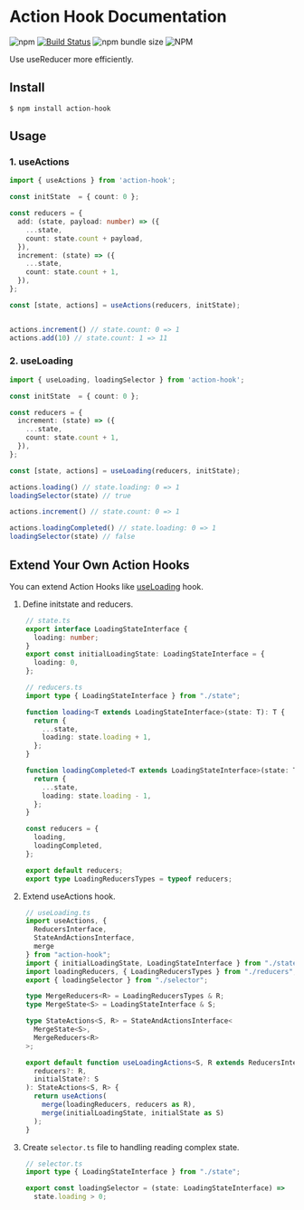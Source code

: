 # Action Hook Documentation

![npm](https://img.shields.io/npm/v/action-hook)
[![Build Status](https://img.shields.io/endpoint.svg?url=https%3A%2F%2Factions-badge.atrox.dev%2FSloth9527%2FactionHook%2Fbadge%3Fref%3Dmaster&style=flat)](https://actions-badge.atrox.dev/Sloth9527/actionHook/goto?ref=master)
![npm bundle size](https://img.shields.io/bundlephobia/min/action-hook)
![NPM](https://img.shields.io/npm/l/action-hook)

Use useReducer more efficiently.

## Install

```shell
$ npm install action-hook
```

## Usage

### 1. useActions

```typescript
import { useActions } from 'action-hook';

const initState  = { count: 0 };

const reducers = {
  add: (state, payload: number) => ({
    ...state,
    count: state.count + payload,
  }),
  increment: (state) => ({
    ...state,
    count: state.count + 1,
  }),
};

const [state, actions] = useActions(reducers, initState);


actions.increment() // state.count: 0 => 1
actions.add(10) // state.count: 1 => 11

```

### 2. useLoading

```typescript
import { useLoading, loadingSelector } from 'action-hook';

const initState  = { count: 0 };

const reducers = {
  increment: (state) => ({
    ...state,
    count: state.count + 1,
  }),
};

const [state, actions] = useLoading(reducers, initState);

actions.loading() // state.loading: 0 => 1
loadingSelector(state) // true

actions.increment() // state.count: 0 => 1

actions.loadingCompleted() // state.loading: 0 => 1
loadingSelector(state) // false

```

## Extend Your Own Action Hooks

You can extend Action Hooks like [useLoading](https://github.com/Sloth9527/actionHook/tree/master/src/useLoading) hook.

1. Define initstate and reducers.
  ```typescript
      // state.ts
      export interface LoadingStateInterface {
        loading: number;
      }
      export const initialLoadingState: LoadingStateInterface = {
        loading: 0,
      };
  ```
  ```typescript
      // reducers.ts
      import type { LoadingStateInterface } from "./state";

      function loading<T extends LoadingStateInterface>(state: T): T {
        return {
          ...state,
          loading: state.loading + 1,
        };
      }

      function loadingCompleted<T extends LoadingStateInterface>(state: T): T {
        return {
          ...state,
          loading: state.loading - 1,
        };
      }

      const reducers = {
        loading,
        loadingCompleted,
      };

      export default reducers;
      export type LoadingReducersTypes = typeof reducers;
  ```
2. Extend useActions hook.
  ```typescript
      // useLoading.ts
      import useActions, {
        ReducersInterface,
        StateAndActionsInterface,
        merge
      } from "action-hook";
      import { initialLoadingState, LoadingStateInterface } from "./state";
      import loadingReducers, { LoadingReducersTypes } from "./reducers";
      export { loadingSelector } from "./selector";

      type MergeReducers<R> = LoadingReducersTypes & R;
      type MergeState<S> = LoadingStateInterface & S;

      type StateActions<S, R> = StateAndActionsInterface<
        MergeState<S>,
        MergeReducers<R>
      >;

      export default function useLoadingActions<S, R extends ReducersInterface>(
        reducers?: R,
        initialState?: S
      ): StateActions<S, R> {
        return useActions(
          merge(loadingReducers, reducers as R),
          merge(initialLoadingState, initialState as S)
        );
      }
  ```
3. Create `selector.ts` file to handling reading complex state.
  ```typescript
      // selector.ts
      import type { LoadingStateInterface } from "./state";

      export const loadingSelector = (state: LoadingStateInterface) =>
        state.loading > 0;
  ```
